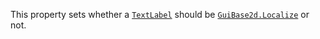 This property sets whether a [`TextLabel`](https://create.roblox.com/docs/reference/engine/classes/TextLabel) should be
[`GuiBase2d.Localize`](https://create.roblox.com/docs/reference/engine/classes/GuiBase2d#Localize) or not.